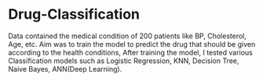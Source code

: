 # Drug-Classification
Data contained the medical condition of 200 patients like BP, Cholesterol, Age, etc. Aim was to train the model to predict the drug that should be 
given according to the health conditions, After training the model, I tested various Classification models such as Logistic Regression, KNN, Decision Tree,
Naive Bayes, ANN(Deep Learning).
